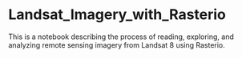 # Landsat_Imagery_with_Rasterio
This is a notebook describing the process of reading, exploring, and analyzing remote sensing imagery from Landsat 8 using Rasterio.
